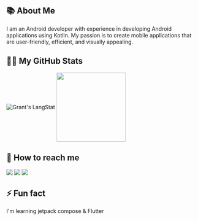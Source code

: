 
 ## 📚 About Me

I am an Android developer with experience in developing Android applications using Kotlin. My passion is to create mobile applications that are user-friendly, efficient, and visually appealing.


<!-- GitHub Stats -->
## 👨‍💻 My GitHub Stats



<div>
   <img align="center" src="https://github-readme-streak-stats.herokuapp.com/?user=GreatGrant" alt="Grant's LangStat" />
 <a href="https://github.com/anuraghazra/convoychat">
  <img height="180px" align="center" src="https://github-readme-stats.vercel.app/api/top-langs/?username=GreatGrant&langs_count=8&theme=jolly&layout=compact" />
</a>

<!--   <img align="center" src="https://github-readme-stats.vercel.app/api/top-langs?username=GreatGrant&langs_count=10&show_icons=true&locale=en&layout=compact&theme=dark" alt="Grant's language" height="192px"  width="500px"/> -->
</div>

<!-- Social Media accounts -->
## 👀 How to reach me

[<img src="https://img.shields.io/badge/GitHub-%2312100E.svg?&style=for-the-badge&logo=Github&logoColor=white"/>](https://github.com/GreatGrant)
[<img src="https://img.shields.io/badge/twitter-%231DA1F2.svg?&style=for-the-badge&logo=twitter&logoColor=white"/>](https://twitter.com/iAmGreatGrant)
[<img src="https://img.shields.io/badge/linkedin-%230077B5.svg?&style=for-the-badge&logo=linkedin&logoColor=white"/>](https://www.linkedin.com/in/great-grant-williams//)

## ⚡ Fun fact
I'm learning jetpack compose & Flutter
